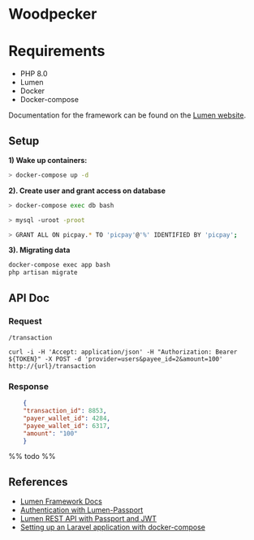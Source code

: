 # Woodpecker

# Requirements

   * PHP 8.0
   * Lumen
   * Docker
   * Docker-compose

Documentation for the framework can be found on the [Lumen website](https://lumen.laravel.com/docs).

## Setup

**1) Wake up containers:**
   
~~~Bash
> docker-compose up -d
~~~

**2). Create user and grant access on database**

~~~Bash
> docker-compose exec db bash

> mysql -uroot -proot

> GRANT ALL ON picpay.* TO 'picpay'@'%' IDENTIFIED BY 'picpay';
~~~

**3). Migrating data**

~~~Bash
docker-compose exec app bash
php artisan migrate
~~~

## API Doc

### Request

`/transaction`

    curl -i -H 'Accept: application/json' -H "Authorization: Bearer ${TOKEN}" -X POST -d 'provider=users&payee_id=2&amount=100' http://{url}/transaction

### Response
~~~JSON
    {
    "transaction_id": 8853,
    "payer_wallet_id": 4284,
    "payee_wallet_id": 6317,
    "amount": "100"
    }
~~~
%% todo %%

## References

* [Lumen Framework Docs](https://lumen.laravel.com/docs)
* [Authentication with Lumen-Passport](https://github.com/dusterio/lumen-passport)
* [Lumen REST API with Passport and JWT](https://www.youtube.com/watch?v=g_22EUfibJ8)
* [Setting up an Laravel application with docker-compose](https://lumen.laravel.com/docs)

